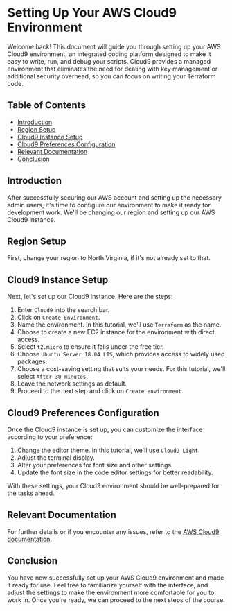 # Setting Up Your AWS Cloud9 Environment

Welcome back! This document will guide you through setting up your AWS Cloud9 environment, an integrated coding platform designed to make it easy to write, run, and debug your scripts. Cloud9 provides a managed environment that eliminates the need for dealing with key management or additional security overhead, so you can focus on writing your Terraform code.

## Table of Contents

- [Introduction](#introduction)
- [Region Setup](#region-setup)
- [Cloud9 Instance Setup](#cloud9-instance-setup)
- [Cloud9 Preferences Configuration](#cloud9-preferences-configuration)
- [Relevant Documentation](#relevant-documentation)
- [Conclusion](#conclusion)

## Introduction
After successfully securing our AWS account and setting up the necessary admin users, it's time to configure our environment to make it ready for development work. We'll be changing our region and setting up our AWS Cloud9 instance.

## Region Setup
First, change your region to North Virginia, if it's not already set to that.

## Cloud9 Instance Setup
Next, let's set up our Cloud9 instance. Here are the steps:
1. Enter `Cloud9` into the search bar.
2. Click on `Create Environment`.
3. Name the environment. In this tutorial, we'll use `Terraform` as the name.
4. Choose to create a new EC2 instance for the environment with direct access.
5. Select `t2.micro` to ensure it falls under the free tier.
6. Choose `Ubuntu Server 18.04 LTS`, which provides access to widely used packages.
7. Choose a cost-saving setting that suits your needs. For this tutorial, we'll select `After 30 minutes`.
8. Leave the network settings as default.
9. Proceed to the next step and click on `Create environment`.

## Cloud9 Preferences Configuration
Once the Cloud9 instance is set up, you can customize the interface according to your preference:
1. Change the editor theme. In this tutorial, we'll use `Cloud9 Light`.
2. Adjust the terminal display.
3. Alter your preferences for font size and other settings. 
4. Update the font size in the code editor settings for better readability.

With these settings, your Cloud9 environment should be well-prepared for the tasks ahead.

## Relevant Documentation

For further details or if you encounter any issues, refer to the [AWS Cloud9 documentation](https://docs.aws.amazon.com/cloud9/latest/user-guide/troubleshooting.html).

## Conclusion
You have now successfully set up your AWS Cloud9 environment and made it ready for use. Feel free to familiarize yourself with the interface, and adjust the settings to make the environment more comfortable for you to work in. Once you're ready, we can proceed to the next steps of the course.


